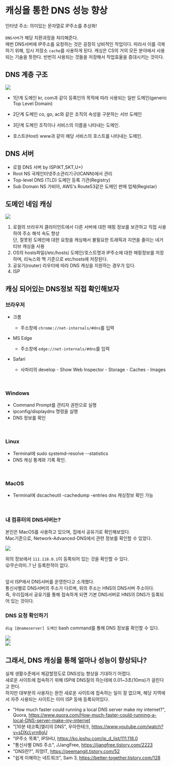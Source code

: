 # 캐싱을 통한 DNS 성능 향상

인터넷 주소: 의미있는 문자열로 IP주소를 추상화!<br><br>
`DNS서버`가 해당 치환과정을 처리해준다.<br>
매번 DNS서버에 IP주소를 요청하는 것은 굉장히 낭비적인 작업이다. 따라서 이를 극복하기 위해, 임시 저장소 `cache`를 사용하게 된다. 캐싱은 CS의 거의 모든 분야에서 사용되는 기술을 뜻한다. 빈번히 사용되는 것들을 저장해서 작업효율을 증대시키는 것이다.<br>


## DNS 계층 구조

<img src="/assets/images/ch1/DNS-hierachy.png">

- 1단계 도메인
    kr, com과 같이 등록인의 목적에 따라 사용되는 일반 도메인(generic Top Level Domain)

- 2단계 도메인
    co, go, ac와 같은 조직의 속성을 구분하는 서브 도메인
- 3단계 도메인
    조직이나 서비스의 이름을 나타내는 도메인.
- 호스트(Host)
    www과 같이 해당 서비스의 호스트를 나타내는 도메인.


## DNS 서버

- 로컬 DNS 서버 by ISP(KT,SKT,U+)
- Root NS
    국제인터넷주소관리기구(ICANN)에서 관리
- Top-level DNS (TLD)
    도메인 등록 기관(Registry) 
- Sub Domain NS
    가비아, AWS's Route53같은 도메인 판매 업체(Registar)


## 도메인 네임 캐싱

<img src="/assets/images/ch1/DNS-overview.png">


1. 로컬의 브라우저
    클라이언트에서 다른 서버에 대한 매핑 정보를 보관하고 직접 사용하여 주소 해석 속도 향상<br>
    단, 잘못된 도메인에 대한 요청을 캐싱해서 불필요한 트래픽과 지연을 줄이는 네거티브 캐싱을 사용<br>
2. OS의 hosts파일(/etc/hosts)
    도메인/호스트명과 IP주소에 대한 매핑정보를 저장하며, 리눅스와 맥 기준으로 etc/hosts에 저장된다.
3. 공유기(router)
    라우터에 따라 DNS 캐싱을 지원하는 경우가 있다.
4. ISP




## 캐싱 되어있는 DNS정보 직접 확인해보자

### 브라우저
- 크롬
    - 주소창에 `chrome://net-internals/#dns`를 입력

- MS Edge
    - 주소창에 `edge://net-internals/#dns`를 입력

- Safari
    - 사파리의 develop - Show Web Inspector - Storage - Caches - Images

<br>

### Windows
- Command Prompt를 관리자 권한으로 실행
- ipconfig/displaydns 명령을 실행
- DNS 정보를 확인

<br>


### Linux
- Terminal에 sudo systemd-resolve --statistics
- DNS 캐싱 통계와 기록 확인.

<br>


### MacOS
- Terminal에 dscacheutil -cachedump -entries dns 캐싱정보 확인 가능

<br>


### 내 컴퓨터의 DNS서버는?
본인은 MacOS를 사용하고 있으며, 집에서 공유기로 확인해보았다.<br>
Mac기준으로, Network-Advanced-DNS에서 관련 정보를 확인할 수 있었다.<br>

<img src="/assets/images/ch1/macos-wifi-dns.png">

위의 정보에서 `111.118.0.1`이 등록되어 있는 것을 확인할 수 있다.<br>
😮무슨의미..? 난 등록한적이 없다.<br><br>

앞서 ISP에서 DNS서버를 운영한다고 소개했다.<br>
통신사별로 DNS서버의 주소가 다르며, 위의 주소는 HNS의 DNS서버 주소이다.<br>
즉, 우리집에서 공유기를 통해 접속하게 되면 기본 DNS서버로 HNS의 DNS가 등록되어 있는 것이다.<br>


### DNS 요청 확인하기
`dig [@nameserver] 도메인` bash command를 통해 DNS 정보를 확인할 수 있다.<br>

<img src="/assets/images/ch1/dns-search-google.png">

<br>

<img src="/assets/images/ch1/dns-search-holaworld.png">


## 그래서, DNS 캐싱을 통해 얼마나 성능이 향상되나?
실제 생활수준에서 체감할정도로 DNS성능 향상을 기대하기 어렵다.<br>
새로운 사이트에 접속하기 위해 ISP에 DNS질의 하는데에 0.01~3초(10ms)가 걸린다고 한다.<br>
하지만 대부분의 사용자는 완전 새로운 사이트에 접속하는 일이 잘 없으며, 해당 지역에서 자주 사용되는 사이트는 이미 ISP 등에 등록되어있다.<br>



- "How much faster could running a local DNS server make my internet?", Quora, https://www.quora.com/How-much-faster-could-running-a-local-DNS-server-make-my-internet
- "[10분 테코톡]엘리의 DNS", 우아한테크, https://www.youtube.com/watch?v=sDXcLyrn6gU
- "IP주소 목록", IPSHU, https://ko.ipshu.com/ip_d_list/111.118.0
- "통신사별 DNS 주소", JJangFree, https://jjangfree.tistory.com/2223
- "DNS란?", 피망IT, https://peemangit.tistory.com/52
- "쉽게 이해하는 네트워크", Sam 3, https://better-together.tistory.com/128
